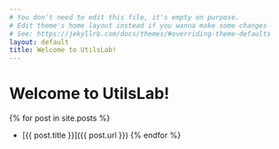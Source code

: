 ```yaml
---
# You don't need to edit this file, it's empty on purpose.
# Edit theme's home layout instead if you wanna make some changes
# See: https://jekyllrb.com/docs/themes/#overriding-theme-defaults
layout: default
title: Welcome to UtilsLab!
---
```


<h1>Welcome to UtilsLab!</h1>

{% for post in site.posts %}
* [{{ post.title }}]({{ post.url }})
{% endfor %}
